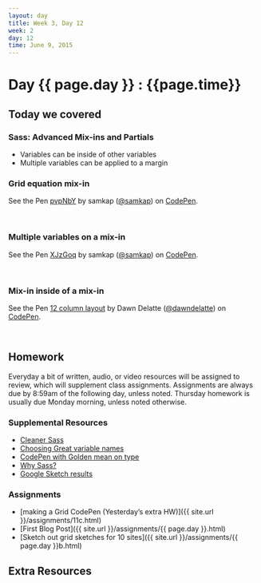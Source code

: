 ```yaml
---
layout: day
title: Week 3, Day 12
week: 2
day: 12
time: June 9, 2015
---
```


# Day {{ page.day }} : {{page.time}}


## Today we covered

### Sass: Advanced Mix-ins and Partials
* Variables can be inside of other variables
* Multiple variables can be applied to a margin



### Grid equation mix-in
<p data-height="359" data-theme-id="6780" data-slug-hash="pvpNbY" data-default-tab="result" data-user="samkap" class='codepen'>See the Pen <a href='http://codepen.io/samkap/pen/pvpNbY/'>pvpNbY</a> by samkap (<a href='http://codepen.io/samkap'>@samkap</a>) on <a href='http://codepen.io'>CodePen</a>.</p>
<script async src="//assets.codepen.io/assets/embed/ei.js"></script>
<br>

### Multiple variables on a mix-in
<p data-height="374" data-theme-id="6780" data-slug-hash="XJzGoq" data-default-tab="result" data-user="samkap" class='codepen'>See the Pen <a href='http://codepen.io/samkap/pen/XJzGoq/'>XJzGoq</a> by samkap (<a href='http://codepen.io/samkap'>@samkap</a>) on <a href='http://codepen.io'>CodePen</a>.</p>
<script async src="//assets.codepen.io/assets/embed/ei.js"></script>
<br>


### Mix-in inside of a mix-in
<p data-height="255" data-theme-id="6780" data-slug-hash="OPzWvL" data-default-tab="result" data-user="dawndelatte" class='codepen'>See the Pen <a href='http://codepen.io/dawndelatte/pen/OPzWvL/'>12 column layout</a> by Dawn Delatte (<a href='http://codepen.io/dawndelatte'>@dawndelatte</a>) on <a href='http://codepen.io'>CodePen</a>.</p>
<script async src="//assets.codepen.io/assets/embed/ei.js"></script>
<br>

## Homework
Everyday a bit of written, audio, or video resources will be assigned to review, which will supplement class assignments. Assignments are always due by 8:59am of the following day, unless noted. Thursday homework is usually due Monday morning, unless noted otherwise.

### Supplemental Resources
* [Cleaner Sass](http://thesassway.com/intermediate/leveraging-sass-mixins-for-cleaner-code)
* [Choosing Great variable names](http://thesassway.com/beginner/variable-naming)
* [CodePen with Golden mean on type](http://codepen.io/samkap/pen/azbxaK)
* [Why Sass?](http://alistapart.com/article/why-sass)
* [Google Sketch results](https://www.google.com/search?q=sketching+websites&es_sm=91&biw=1276&bih=603&tbm=isch&tbo=u&source=univ&sa=X&ei=G5w2VOnFMY_GggT1yoHgCQ&sqi=2&ved=0CCoQsAQ)

### Assignments
* [making a Grid CodePen (Yesterday’s extra HW)]({{ site.url }}/assignments/11c.html)
* [First Blog Post]({{ site.url }}/assignments/{{ page.day }}.html)
* [Sketch out grid sketches for 10 sites]({{ site.url }}/assignments/{{ page.day }}b.html)

<!-- * [First Blog Post]({{ site.url }}/assignments/{{ page.day }}.html)


## Extra Assignments
Done with the required homework and would like more to learn from? TIY has you covered.

* [Update HTML & CSS template with Sass]({{ site.url }}/assignments/0{{ page.day }}d.html)

<!-- * If you haven't done this yet (from yesterday's extra HW), [try to recreate this mock-up for a homepage agency site]({{ site.url }}/assignments/06b.html)

* Once you complete the above, try your hand at [Surf and Paddle]({{ site.url }}/assignments/0{{ page.day }}c.html)
 -->


## Extra Resources
